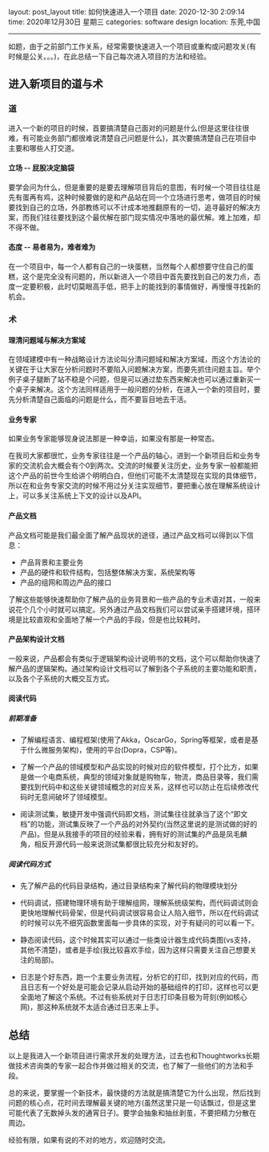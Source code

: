 layout: post_layout
title: 如何快速进入一个项目
date: 2020-12-30 2:09:14 
time: 2020年12月30日 星期三
categories: software design
location: 东莞,中国

-------------------------------------------------------------------------------------------------------------------------------------------------------------

如题，由于之前部门工作关系，经常需要快速进入一个项目或重构或问题攻关(有时候是公关。。。)，在此总结一下自己每次进入项目的方法和经验。

## 进入新项目的道与术

### 道

进入一个新的项目的时候，首要搞清楚自己面对的问题是什么(但是这里往往很难，有可能业务部门都很难说清楚自己问题是什么)，其次要搞清楚自己在项目中主要和哪些人打交道。

#### 立场 -- 屁股决定脑袋

要学会问为什么，但是重要的是要去理解项目背后的意图，有时候一个项目往往是先有蛋再有鸡，这种时候要做的是和产品站在同一个立场进行思考，做项目的时候要找到自己的立场，外部教练可以不计成本地推翻原有的一切，追寻最好的解决方案，而我们往往要找到这个最优解在部门现实情况中落地的最优解。难上加难，却不得不做。

#### 态度 -- 易者易为，难者难为

在一个项目中，每一个人都有自己的一块蛋糕，当然每个人都想要守住自己的蛋糕，这个是完全没有问题的，所以新进入一个项目中首先要找到自己的发力点，态度一定要积极，此时切莫眼高手低，把手上的能找到的事情做好，再慢慢寻找新的机会。



### 术

#### 理清问题域与解决方案域

在领域建模中有一种战略设计方法论叫分清问题域和解决方案域，而这个方法论的关键在于让大家在分析问题时不要陷入问题解决方案，而要先抓住问题主旨。举个例子桌子腿断了站不稳是个问题，但是可以通过垫东西来解决也可以通过重新买一个桌子来解决。这个方法同样适用于一般问题的分析，在进入一个新的项目时，要先分析清楚自己面临的问题是什么，而不要盲目地去干活。



#### 业务专家

如果业务专家能够现身说法那是一种幸运，如果没有那是一种常态。

在我司大家都很忙，业务专家往往是一个产品的轴心，进到一个新项目后和业务专家的交流机会大概会有个0到两次。交流的时候要关注历史，业务专家一般都能把这个产品的前世今生给讲个明明白白，但他们可能不太清楚现在实现的具体细节，所以在和业务专家交流的时候不用过分关注实现细节，要把重心放在理解系统设计上，可以多关注系统上下文的设计以及API。



#### 产品文档

产品文档可能是我们最全面了解产品现状的途径，通过产品文档可以得到以下信息：

- 产品背景和主要业务
- 产品的硬件和软件结构，包括整体解决方案，系统架构等
- 产品的组网和周边产品的接口

了解这些能够快速帮助你了解产品的业务背景和一些产品的专业术语对其，一般来说花个几个小时就可以搞定。另外通过产品文档我们可以尝试亲手搭建环境，搭环境是比较直观和全面地了解一个产品的手段，但是也比较耗时。



#### 产品架构设计文档

一般来说，产品都会有类似于逻辑架构设计说明书的文档，这个可以帮助你快速了解产品的逻辑架构。通过架构设计文档可以了解到各个子系统的主要功能和职责，以及各个子系统的大概交互方式。



#### 阅读代码

##### 前期准备

- 了解编程语言、编程框架(使用了Akka，OscarGo，Spring等框架，或者是基于什么微服务架构)，使用的平台(Dopra，CSP等)。

- 了解一个产品的领域模型和产品实现的时候对应的软件模型，打个比方，如果是做一个电商系统，典型的领域对象就是购物车，物流，商品目录等，我们需要找到代码中和这些关键领域概念的对应关系，这样也可以防止在后续修改代码时无意间破坏了领域模型。

- 阅读测试集，敏捷开发中强调代码即文档，测试集往往就承当了这个“即文档”的功能，测试集反映了一个产品的对外契约(当然这里说的是测试做的好的产品)。但是从我接手的项目的经验来看，拥有好的测试集的产品是凤毛麟角，相反开源代码一般来说测试集都很比较充分和友好的。

  

##### 阅读代码方式

- 先了解产品的代码目录结构，通过目录结构来了解代码的物理模块划分

- 代码调试，搭建物理环境有助于理解组网，理解系统级架构，而代码调试则会更快地理解代码骨架，但是代码调试很容易会让人陷入细节，所以在代码调试的时候可以先不细究函数里面每一步具体的实现，对于有疑问的可以看一下。

- 静态阅读代码，这个时候其实可以通过一些类设计器生成代码类图(vs支持，其他不清楚)，或者是手绘(我比较喜欢手绘，因为这样只需要关注自己想要关注的局部)。

- 日志是个好东西，跑一个主要业务流程，分析它的打印，找到对应的代码，而且日志有一个好处是可能会记录从启动开始的基础组件的打印，这样也可以更全面地了解这个系统。不过有些系统对于日志打印条目极为苛刻(例如核心网)，那这种系统就不太适合通过日志来上手。

  

## 总结

以上是我进入一个新项目进行需求开发的处理方法，过去也和Thoughtworks长期做技术咨询类的专家一起合作并做过相关的交流，也了解了一些他们的方法和手段。

总的来说，要掌握一个新技术，最快捷的方法就是搞清楚它为什么出现，然后找到问题的核心点，花时间去理解最关键的地方(虽然这里只是一句话飘过，但是这里可能代表了无数掉头发的通宵日子)。要学会抽象和抽丝剥茧，不要把精力分散在周边。

经验有限，如果有说的不对的地方，欢迎随时交流。





